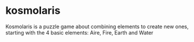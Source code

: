# kosmolaris
Kosmolaris is a puzzle game about combining elements to create new ones, starting with the 4 basic elements: Aire, Fire, Earth and Water
